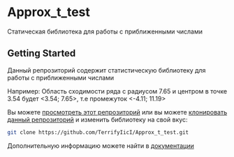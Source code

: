 # Approx_t_test
Статическая библиотека для работы с приближенными числами
## Getting Started
Данный репрозиторий содержит статистическую библиотеку для работы с приближенными числами

Например: 
Область сходимости ряда с радиусом 7.65 и центром в точке 3.54 будет <3.54; 7.65>, т.е промежуток <-4.11; 11.19>


Вы можете [просмотреть этот репрозиторий](https://github.com/TerrifyIicI/Approx_t_test/tree/master/approx_t) или вы можете [клонировать данный репрозиторий](https://help.github.com/articles/cloning-a-repository/) и изменить библиотеку на свой вкус:

```bash
git clone https://github.com/TerrifyIicI/Approx_t_test.git
```

Дополнительную информацию можете найти в [документации](https://github.com/TerrifyIicI/Approx_t_test/blob/master/approx_t/rtf/refman.rtf) 


